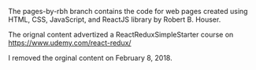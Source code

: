 The pages-by-rbh branch contains the code for web pages created using HTML, CSS, JavaScript, and ReactJS library by Robert B. Houser.

The orignal content advertized a ReactReduxSimpleStarter course on https://www.udemy.com/react-redux/

I removed the orginal content on February 8, 2018.
